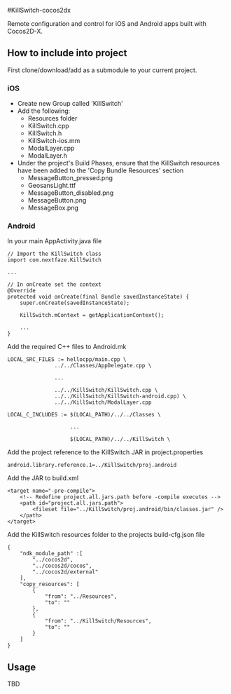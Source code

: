 #KillSwitch-cocos2dx

Remote configuration and control for iOS and Android apps built with Cocos2D-X.


## How to include into project

First clone/download/add as a submodule to your current project.

### iOS

* Create new Group called 'KillSwitch'
* Add the following:
	* Resources folder
	* KillSwitch.cpp
	* KillSwitch.h
	* KillSwitch-ios.mm
	* ModalLayer.cpp
	* ModalLayer.h
* Under the project's Build Phases, ensure that the KillSwitch resources have been added to the 'Copy Bundle Resources' section
	* MessageButton_pressed.png
	* GeosansLight.ttf
	* MessageButton_disabled.png
	* MessageButton.png
	* MessageBox.png 

### Android
In your main AppActivity.java file
    
    // Import the KillSwitch class
    import com.nextfaze.KillSwitch
    
    ...
    
    // In onCreate set the context
    @Override
    protected void onCreate(final Bundle savedInstanceState) {
        super.onCreate(savedInstanceState);
        
        KillSwitch.mContext = getApplicationContext();
        
        ...
    }
    
Add the required C++ files to Android.mk

	LOCAL_SRC_FILES := hellocpp/main.cpp \
                   ../../Classes/AppDelegate.cpp \
                   
                   ...
                   
                   ../../KillSwitch/KillSwitch.cpp \
                   ../../KillSwitch/KillSwitch-android.cpp) \
                   ../../KillSwitch/ModalLayer.cpp

	LOCAL_C_INCLUDES := $(LOCAL_PATH)/../../Classes \
	
						...
	
						$(LOCAL_PATH)/../../KillSwitch \

Add the project reference to the KillSwitch JAR in project.properties

    android.library.reference.1=../KillSwitch/proj.android

Add the JAR to build.xml

    <target name="-pre-compile">
    	<!-- Redefine project.all.jars.path before -compile executes -->
     	<path id="project.all.jars.path">
			<fileset file="../KillSwitch/proj.android/bin/classes.jar" />
      	</path>   
	</target>

Add the KillSwitch resources folder to the projects build-cfg.json file

	{
		"ndk_module_path" :[
			"../cocos2d",
			"../cocos2d/cocos",
			"../cocos2d/external"
		],
		"copy_resources": [
			{
				"from": "../Resources",
				"to": ""
			},
			{
				"from": "../KillSwitch/Resources",
				"to": ""
			}
		]
	}

## Usage

TBD
    